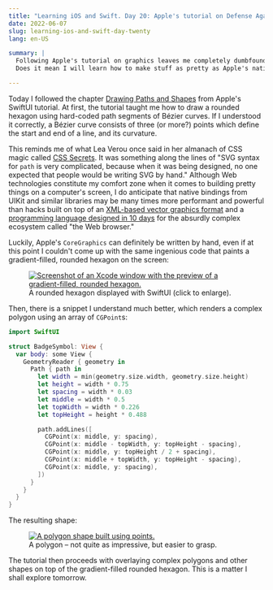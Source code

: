 ```yaml
---
title: "Learning iOS and Swift. Day 20: Apple's tutorial on Defense Against the Dark Arts"
date: 2022-06-07
slug: learning-ios-and-swift-day-twenty
lang: en-US

summary: |
  Following Apple's tutorial on graphics leaves me completely dumbfounded.
  Does it mean I will learn how to make stuff as pretty as Apple's native apps?

---
```

Today I followed the chapter [Drawing Paths and Shapes](https://developer.apple.com/tutorials/swiftui/drawing-paths-and-shapes) from Apple's SwiftUI tutorial.
At first, the tutorial taught me how to draw a rounded hexagon using hard-coded path segments of B&eacute;zier curves.
If I understood it correctly, a B&eacute;zier curve consists of three (or more?) points which define the start and end of a line, and its curvature.

This reminds me of what Lea Verou once said in her almanach of CSS magic called [CSS Secrets](https://www.oreilly.com/library/view/css-secrets/9781449372736/).
It was something along the lines of "SVG syntax for `path` is very complicated, because when it was being designed, no one expected that people would be writing SVG by hand."
Although Web technologies constitute my comfort zone when it comes to building pretty things on a computer's screen, I do anticipate that native bindings from UIKit and similar libraries may be many times more performant and powerful than hacks built on top of an [XML-based vector graphics format](https://en.wikipedia.org/wiki/Scalable_Vector_Graphics) and a [programming language designed in 10 days](https://www.computer.org/csdl/magazine/co/2012/02/mco2012020007/13rRUy08MzA) for the absurdly complex ecosystem called "the Web browser."

Luckily, Apple's `CoreGraphics` can definitely be written by hand, even if at this point I couldn't come up with the same ingenious code that paints a gradient-filled, rounded hexagon on the screen:

<figure>
  <a href="/images/ios-20/hexagon.webp" title="Click to enlarge" target="_blank">
    <picture>
      <img src="/images/ios-20/hexagon.webp" alt="Screenshot of an Xcode window with the preview of a gradient-filled, rounded hexagon." />
    </picture>
  </a>
  <figcaption>A rounded hexagon displayed with SwiftUI (click to enlarge).</figcaption>
</figure>

Then, there is a snippet I understand much better, which renders a complex polygon using an array of `CGPoint`s:

```swift
import SwiftUI

struct BadgeSymbol: View {
  var body: some View {
    GeometryReader { geometry in
      Path { path in
        let width = min(geometry.size.width, geometry.size.height)
        let height = width * 0.75
        let spacing = width * 0.03
        let middle = width * 0.5
        let topWidth = width * 0.226
        let topHeight = height * 0.488

        path.addLines([
          CGPoint(x: middle, y: spacing),
          CGPoint(x: middle - topWidth, y: topHeight - spacing),
          CGPoint(x: middle, y: topHeight / 2 + spacing),
          CGPoint(x: middle + topWidth, y: topHeight - spacing),
          CGPoint(x: middle, y: spacing),
        ])
      }
    }
  }
}
```

The resulting shape:

<figure>
  <a href="/images/ios-20/polygon.webp" title="Click to enlarge" target="_blank">
    <picture>
      <img src="/images/ios-20/polygon.webp" alt="A polygon shape built using points." />
    </picture>
  </a>
  <figcaption>A polygon &ndash; not quite as impressive, but easier to grasp.</figcaption>
</figure>

The tutorial then proceeds with overlaying complex polygons and other shapes on top of the gradient-filled rounded hexagon.
This is a matter I shall explore tomorrow.
